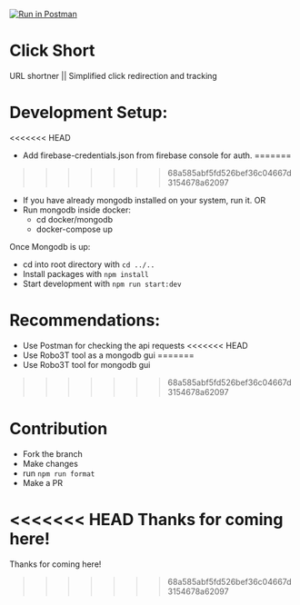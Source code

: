 [![Run in Postman](https://run.pstmn.io/button.svg)](https://app.getpostman.com/run-collection/c60541c6f2aece35129b)

# Click Short

URL shortner || Simplified click redirection and tracking

# Development Setup:
<<<<<<< HEAD
- Add firebase-credentials.json from firebase console for auth.
=======

>>>>>>> 68a585abf5fd526bef36c04667d3154678a62097
- If you have already mongodb installed on your system, run it. OR
- Run mongodb inside docker:
  - cd docker/mongodb
  - docker-compose up

Once Mongodb is up:

- cd into root directory with `cd ../..`
- Install packages with `npm install`
- Start development with `npm run start:dev`

# Recommendations:

- Use Postman for checking the api requests
<<<<<<< HEAD
- Use Robo3T tool as a mongodb gui
=======
- Use Robo3T tool for mongodb gui
>>>>>>> 68a585abf5fd526bef36c04667d3154678a62097

# Contribution

- Fork the branch
- Make changes
- run `npm run format`
- Make a PR

<<<<<<< HEAD
Thanks for coming here! 
=======
Thanks for coming here!
>>>>>>> 68a585abf5fd526bef36c04667d3154678a62097

